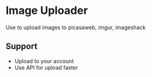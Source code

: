 Image Uploader
=============
Use to upload images to picasaweb, imgur, imageshack 

Support
-------
* Upload to your account 
* Use API for upload faster